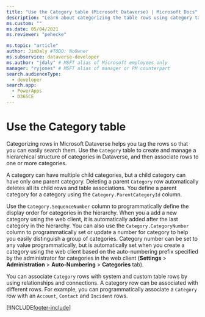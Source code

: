 ```yaml
---
title: "Use the Category table (Microsoft Dataverse) | Microsoft Docs" # Intent and product brand in a unique string of 43-59 chars including spaces
description: "Learn about categorizing the table rows using category table." # 115-145 characters including spaces. This abstract displays in the search result.
ms.custom: ""
ms.date: 05/04/2021
ms.reviewer: "pehecke"

ms.topic: "article"
author: JimDaly #TODO: NoOwner
ms.subservice: dataverse-developer
ms.author: "jdaly" # MSFT alias of Microsoft employees only
manager: "ryjones" # MSFT alias of manager or PM counterpart
search.audienceType: 
  - developer
search.app: 
  - PowerApps
  - D365CE
---
```

# Use the Category table

Categorizing rows in Microsoft Dataverse helps you tag the rows so that you can easily search them. Use the  `Category` table to create and manage a hierarchical structure of categories in Dataverse, and then associate rows to one or more categories.  
  
A category can have multiple child categories, but a child category can have only one parent category. Deleting a parent `Category` row automatically deletes all its child rows and table associations. You define a parent category for a category using the `Category.ParentCategoryId` column.  
  
 Use the `Category.SequenceNumber` column to programmatically define the display order for categories in the hierarchy.  When you a add a new category using the web client, it is automatically added after the last category in the hierarchy. You can also use the `Category.CategoryNumber` column to programmatically set or update a number for category to help you easily distinguish a group of categories. Category number can be set to any value programmatically, but is automatically set when you create a category using the web client based on the auto-numbering prefix specified by the administrator for categories in the web client (**Settings** > **Administration** > **Auto-Numbering** > **Categories** tab).  
  
 You can associate `Category` rows with system and custom table rows by using relationships and connections. A category row can be associated with different rows. For example, you can programmatically associate a `Category` row with an `Account`, `Contact` and `Incident` rows.   


[!INCLUDE[footer-include](../../includes/footer-banner.md)]
